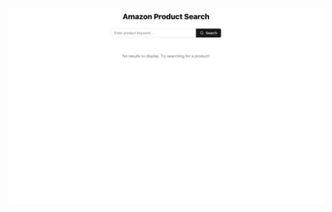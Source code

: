 ![Amazon Web Scraper Screenshot](https://github.com/snowden-pc/AmazonWebScraper/blob/main/download.png?raw=true)
